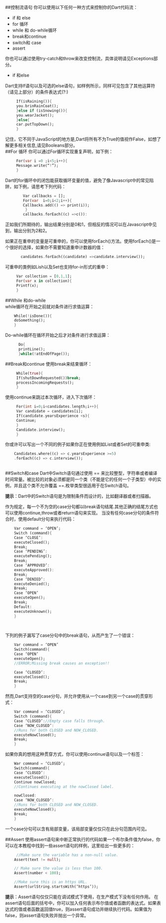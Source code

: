 ##控制流语句你可以使用以下任何一种方式来控制你的Dart代码流：   * if 和 else* for 循环* while 和 do-while循环* break和continue* switch和 case* assert   你也可以通过使用try-catch和throw来改变控制流，具体说明请见Exceptions部分。	* if 和else   Dart支持If语句以及可选的else语句，如样例所示，同样可见包含了其他运算符（请见上部分）的条件表达式(?:)  

~~~Dart      If(isRaining()){        you.brinRainCoat();         }else if (isSnowing()){        you.wearJacket();        }else{         car.putTopDown();        }   
~~~记住，它不同于JavaScript的地方是,Dart将所有不为True的值视作False，如想了解更多相关信息,请见Booleans部分。  ##For 循环你可以通过For循环实现重复声明，如下例： 
 ~~~~Dart     For(var i =0 ;i<5;i++){     Message.write(“!”);     }~~~~    Dart的for循环中的闭包能获取循环变量的值，避免了像Javascript中的常见陷阱，如下例，请思考下列代码：  
~~~~Dart        Var callbacks = [];        For(var  i=0;i<2;i++){        Callbacks.add(() => print(i));         }        callbacks.forEach((c) =>c()):~~~~正如我们所期待的，输出结果分别是0和1，但相反的情况可以在Javascript中见到，输出分别为2和2。  如果正在重申的变量是可重申的，你可以使用forEach()方法。使用forEach()是一个很好的选择，如果你不需要知道重申计数器的值：~~~~Dart        candidates.forEach((candidate) =>candidate.interview());  ~~~~可重申的类例如Lish以及Set也支持for-in形式的重申： ~~~~Dart      Var collection = [0,1,1];     For(var x in collection){     Printf(x);     }~~~~ ##While 和do-while  while循环在开始之前就对条件进行求值运算： ~~~Dart     While(!isDone()){    doSomething();    }
~~~    Do-while循环在循环开始之后才对条件进行求值运算：~~~Dart        Do{      printLine();      }while(!atEndOfPage());~~~   ##Break和continue使用break来结束循环： ~~~Dart      While(true){     If(shutDownRequested())break;     processIncomingRequests();     }
~~~使用continue来跳过本次循环，进入下次循环：  ~~~Dart     For(int i=0;i<candidates.length;i++){     Var candidate = candidates[i];     If(candidate.yearsExperience <s){     Continue;     }     Candidate.interview();     }~~~    你或许可以写出一个不同的例子如果你正在使用例如List或者Set的可重申类:  ~~~Dart    Candidates.where((c) => c.yearsExperience >=5)    .forEach((c) => c.interview()); ~~~      ##Switch和caseDart中Switch语句通过使用 == 来比较整型，字符串或者编译时间常量。被比较的对象必须都是同一个类（不能是它的任何一个子类型）中的实例，并且这个类不允许覆盖 ==.枚举类型很适用于在Switch语句。  **提示**：Dart中的Switch语句是为限制条件而设计的，比如翻译器或者扫描器。作为规定，每一个不为空的case分句都以break语句结尾.其他正确的结尾方式也可以使用continue,throw或者return语句来实现。当没有任何case分句的条件符合时，使用default分句来执行代码：~~~Dart    Var command = ‘OPEN’;    Switch (command){    Case ‘CLOSE’:    executeClosed();    Break;    Case ‘PENDING’:    executePending();    Break;    Case ‘APPROVED’:    executeApproved():    Break;    Case ‘DENIED’:    executeDenied();    Break;    Case ‘OPEN’    executeOpen();    Break;    Default:    executeUnknown();    }
   
   
~~~   
    
 下列的例子漏写了case分句中的break语句，从而产生了一个错误：~~~Dart    Var command = ‘OPEN’    Switch(command){    Case ‘OPEN’    executeOpen();    //ERROR;Missing break causes an exception!!    Case ‘CLOSED’:    executeClosed();    Break;    }~~~  然而,Dart支持空的case分句，并允许使用从一个case到另一个case的贯穿形式：
~~~Dart    Var command = ‘CLOSED’;    Switch (command){    Case ‘CLOSED’://Empty case falls through.    Case ‘NOW_CLOSED’:    //Runs for both CLOSED and NOW_CLOSED.    executeNowClosed();    Break;    }~~~   如果你真的想用这种贯穿方式，你可以使用continue语句以及一个标签：~~~Dart    War command = ‘CLOSED’;    Switch(command){    Case ‘CLOSED’:    executeClosed();    Continue nowClosed;    //Continues executing at the nowClosed label.    nowClosed:    Case ‘NOW_CLOSED’:    //Runs for both CLOSED and NOW_CLOSED.    executeNowClosed();    Break;    }~~~ 一个case分句可以含有局部变量，该局部变量仅仅只在此分句范围内可见。##Assert使用assert语句来中断正常执行的代码如果一个布尔条件值为false，你可以在本教程中找到一些assert语句的样例，这里给出一些更多的： ~~~Dart     //Make sure the variable has a non-null value.    Assert(text != null);    // Make sure the value is less than 100.    Assert(number < 100);    //Make sure this is an https URL.    Assert(urlString.startsWith(‘https’));~~~   **提示**：Assert语句仅仅只能在调试模式下使用，在生产模式下没有任何作用。在assert语句后面的括号中，你可以加入任何表示布尔值或者函数的表达式。如果表达式的值或者函数返回值true，则assert语句成功并继续执行代码。如果值为false，则assert语句失败并抛出一个异常。